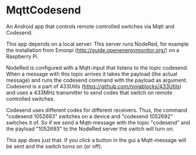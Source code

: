 # MqttCodesend
An Android app that controls remote controlled switches via Mqtt and Codesend.

This app depends on a local server. This server runs NodeRed, for example the installation 
from Emonpi (http://guide.openenergymonitor.org/) on a Raspberry Pi. 

NodeRed is configured with a Mqtt-input that listens to the topic codesend. When a message with 
this topic arrives it takes the payload (the actual message) and runs the codesend command with 
the payload as argument. Codesend is a part of 433Utils (https://github.com/ninjablocks/433Utils) 
and uses a 433MHz transmitter to send codes that switch on remote controlled switches.

Codesend uses different codes for different receivers. Thus, the command "codesend 1052693" switches 
on a device and "codesend 1052692" switches it of. 
So if we send a Mqtt-message with the topic "codesend" and the payload "1052693" to the NodeRed server
the switch will turn on. 

This app does just that. If you click a button in the gui a Mqtt-message will be sent and the switch turns on (or off). 
